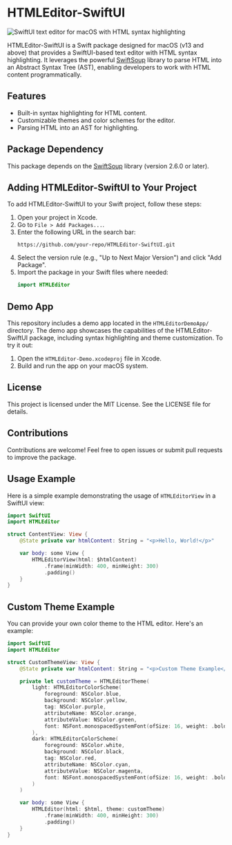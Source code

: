 # HTMLEditor-SwiftUI

<img src="https://arm1.ru/img/uploaded/swiftui-text-editor-for-macos-with-html-syntax-highlighting.webp?1" alt="SwiftUI text editor for macOS with HTML syntax highlighting">

HTMLEditor-SwiftUI is a Swift package designed for macOS (v13 and above) that provides a SwiftUI-based text editor with HTML syntax highlighting. It leverages the powerful [SwiftSoup](https://github.com/scinfu/SwiftSoup) library to parse HTML into an Abstract Syntax Tree (AST), enabling developers to work with HTML content programmatically.

## Features
- Built-in syntax highlighting for HTML content.
- Customizable themes and color schemes for the editor.
- Parsing HTML into an AST for highlighting.

## Package Dependency
This package depends on the [SwiftSoup](https://github.com/scinfu/SwiftSoup) library (version 2.6.0 or later).

## Adding HTMLEditor-SwiftUI to Your Project
To add HTMLEditor-SwiftUI to your Swift project, follow these steps:

1. Open your project in Xcode.
2. Go to `File > Add Packages...`.
3. Enter the following URL in the search bar:
   ```
   https://github.com/your-repo/HTMLEditor-SwiftUI.git
   ```
4. Select the version rule (e.g., "Up to Next Major Version") and click "Add Package".
5. Import the package in your Swift files where needed:
   ```swift
   import HTMLEditor
   ```

## Demo App
This repository includes a demo app located in the `HTMLEditorDemoApp/` directory. The demo app showcases the capabilities of the HTMLEditor-SwiftUI package, including syntax highlighting and theme customization. To try it out:

1. Open the `HTMLEditor-Demo.xcodeproj` file in Xcode.
2. Build and run the app on your macOS system.

## License
This project is licensed under the MIT License. See the LICENSE file for details.

## Contributions
Contributions are welcome! Feel free to open issues or submit pull requests to improve the package.

## Usage Example
Here is a simple example demonstrating the usage of `HTMLEditorView` in a SwiftUI view:

```swift
import SwiftUI
import HTMLEditor

struct ContentView: View {
    @State private var htmlContent: String = "<p>Hello, World!</p>"

    var body: some View {
        HTMLEditorView(html: $htmlContent)
            .frame(minWidth: 400, minHeight: 300)
            .padding()
    }
}
```

## Custom Theme Example
You can provide your own color theme to the HTML editor. Here's an example:

```swift
import SwiftUI
import HTMLEditor

struct CustomThemeView: View {
    @State private var htmlContent: String = "<p>Custom Theme Example</p>"

    private let customTheme = HTMLEditorTheme(
        light: HTMLEditorColorScheme(
            foreground: NSColor.blue,
            background: NSColor.yellow,
            tag: NSColor.purple,
            attributeName: NSColor.orange,
            attributeValue: NSColor.green,
            font: NSFont.monospacedSystemFont(ofSize: 16, weight: .bold)
        ),
        dark: HTMLEditorColorScheme(
            foreground: NSColor.white,
            background: NSColor.black,
            tag: NSColor.red,
            attributeName: NSColor.cyan,
            attributeValue: NSColor.magenta,
            font: NSFont.monospacedSystemFont(ofSize: 16, weight: .bold)
        )
    )

    var body: some View {
        HTMLEditor(html: $html, theme: customTheme)
            .frame(minWidth: 400, minHeight: 300)
            .padding()
    }
}
```

